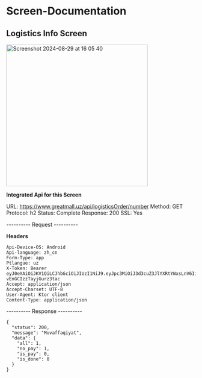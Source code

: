 # Screen-Documentation

## Logistics Info Screen 
<img width="376" alt="Screenshot 2024-08-29 at 16 05 40" src="https://github.com/user-attachments/assets/deea402a-1021-409a-ba2d-11cfd05f0446">

**Integrated Api for this Screen**

URL: https://www.greatmall.uz/api/logisticsOrder/number
Method: GET
Protocol: h2
Status: Complete
Response: 200 
SSL: Yes

---------- Request ----------

**Headers**
```
Api-Device-OS: Android
Api-language: zh_cn
Form-Type: app
Ptlangue: uz
X-Token: Bearer eyJ0eXAiOiJKV1QiLCJhbGciOiJIUzI1NiJ9.eyJpc3MiOiJ3d3cuZ3JlYXRtYWxsLnV6IiwiYXVkIjoid3d3LmdyZWF0bWFsbC51eiIsImlhdCI6MTcyNDkyNzM4NywibmJmIjoxNzI0OTI3Mzg3LCJleHAiOjE3NDA0NzkzODcsImp0aSI6WzMyNzcxOSwidXNlciJdfQ.PDKJbGYmH6SQHJqzoAuZP1-vEnGCIzzTayjGurz3tac
Accept: application/json
Accept-Charset: UTF-8
User-Agent: Ktor client
Content-Type: application/json
```

---------- Response ----------

```
{
  "status": 200,
  "message": "Muvaffaqiyat",
  "data": {
    "all": 1,
    "no_pay": 1,
    "is_pay": 0,
    "is_done": 0
  }
}
```


